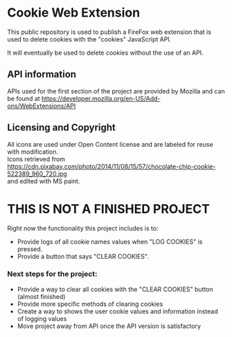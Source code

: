 # Cookie Web Extension
 
 This public repository is used to publish a FireFox web extension that is used to delete cookies with the "cookies" JavaScript API.
 
 It will eventually be used to delete cookies without the use of an API.
 
 ## API information
 
 APIs used for the first section of the project are provided by Mozilla and can be found at https://developer.mozilla.org/en-US/Add-ons/WebExtensions/API
 
 ## Licensing and Copyright
 
 All icons are used under Open Content license and are labeled for reuse with modification. <br />
 Icons retrieved from https://cdn.pixabay.com/photo/2014/11/08/15/57/chocolate-chip-cookie-522389_960_720.jpg <br />
 and edited with MS paint.
 
 # THIS IS NOT A FINISHED PROJECT
 
 Right now the functionality this project includes is to:
 
  - Provide logs of all cookie names values when  "LOG COOKIES" is pressed.<br />
  - Provide a button that says "CLEAR COOKIES".
  
 ### Next steps for the project:
 
  - Provide a way to clear all cookies with the "CLEAR COOKIES" button (almost finished)<br />
  - Provide more specific methods of clearing cookies<br />
  - Create a way to shows the user cookie values and information instead of logging values<br />
  - Move project away from API once the API version is satisfactory